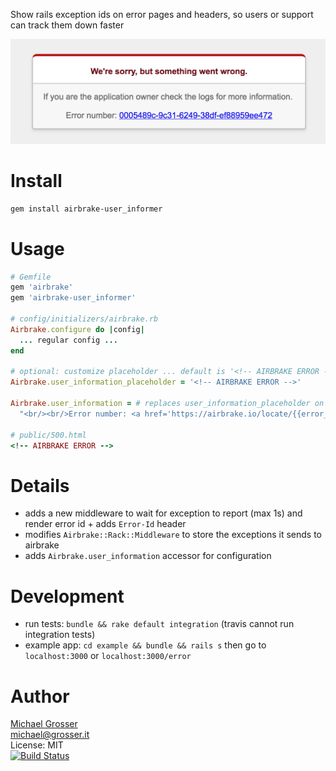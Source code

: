 Show rails exception ids on error pages and headers, so users or support can track them down faster

![Example](assets/example.png?raw=true)

Install
=======

```Bash
gem install airbrake-user_informer
```

Usage
=====

```Ruby
# Gemfile
gem 'airbrake'
gem 'airbrake-user_informer'

# config/initializers/airbrake.rb
Airbrake.configure do |config|
  ... regular config ...
end

# optional: customize placeholder ... default is '<!-- AIRBRAKE ERROR -->'
Airbrake.user_information_placeholder = '<!-- AIRBRAKE ERROR -->'

Airbrake.user_information = # replaces user_information_placeholder on 500 pages
  "<br/><br/>Error number: <a href='https://airbrake.io/locate/{{error_id}}'>{{error_id}}</a>"

# public/500.html
<!-- AIRBRAKE ERROR -->
```

Details
=======
 - adds a new middleware to wait for exception to report (max 1s) and render error id + adds `Error-Id` header
 - modifies `Airbrake::Rack::Middleware` to store the exceptions it sends to airbrake
 - adds `Airbrake.user_information` accessor for configuration

Development
===========
 - run tests: `bundle && rake default integration` (travis cannot run integration tests)
 - example app: `cd example && bundle && rails s` then go to `localhost:3000` or `localhost:3000/error`

Author
======
[Michael Grosser](http://grosser.it)<br/>
michael@grosser.it<br/>
License: MIT<br/>
[![Build Status](https://travis-ci.org/grosser/airbrake-user_informer.png)](https://travis-ci.org/grosser/airbrake-user_informer)
